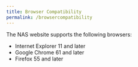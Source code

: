 ```yaml
---
title: Browser Compatibility
permalink: /browsercompatibility
---
```

The NAS website supports the following browsers: 

* Internet Explorer 11 and later
* Google Chrome 61 and later 
* Firefox 55 and later